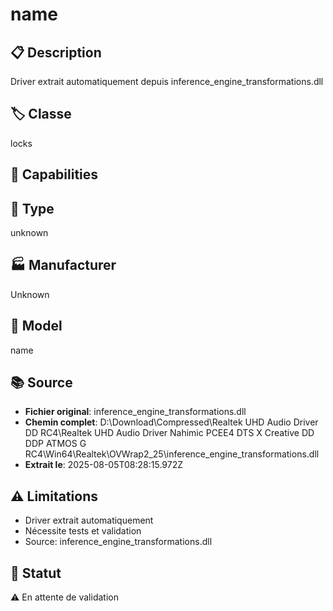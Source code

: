 # name

## 📋 Description
Driver extrait automatiquement depuis inference_engine_transformations.dll

## 🏷️ Classe
locks

## 🔧 Capabilities


## 📡 Type
unknown

## 🏭 Manufacturer
Unknown

## 📱 Model
name

## 📚 Source
- **Fichier original**: inference_engine_transformations.dll
- **Chemin complet**: D:\Download\Compressed\Realtek UHD Audio Driver DD RC4\Realtek UHD Audio Driver Nahimic PCEE4 DTS X Creative DD DDP ATMOS G RC4\Win64\Realtek\OVWrap2_25\inference_engine_transformations.dll
- **Extrait le**: 2025-08-05T08:28:15.972Z

## ⚠️ Limitations
- Driver extrait automatiquement
- Nécessite tests et validation
- Source: inference_engine_transformations.dll

## 🚀 Statut
⚠️ En attente de validation
